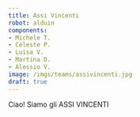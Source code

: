 ```yaml
---
title: Assi Vincenti
robot: alduin
components:
- Michele T.
- Celeste P.
- Luisa V.
- Martina D.
- Alessio V.
image: /imgs/teams/assivincenti.jpg
draft: true
---
```

Ciao! Siamo gli ASSI VINCENTI 